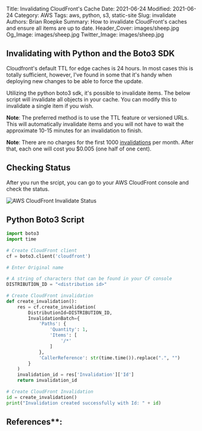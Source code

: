 Title: Invalidating CloudFront's Cache
Date: 2021-06-24
Modified: 2021-06-24
Category: AWS
Tags: aws, python, s3, static-site
Slug: invalidate
Authors: Brian Roepke
Summary: How to invalidate CloudFront's caches and ensure all items are up to date.
Header_Cover: images/sheep.jpg
Og_Image: images/sheep.jpg
Twitter_Image: images/sheep.jpg

## Invalidating with Python and the Boto3 SDK

Cloudfront's default TTL for edge caches is 24 hours.  In most cases this is totally sufficient, however, I've found in some that it's handy when deploying new changes to be able to force the update.  

Utilizing the python boto3 sdk, it's possible to invalidate items.  The below script will invalidate all objects in your cache.  You can modify this to invalidate a single item if you wish.

**Note**: The preferred method is to use the TTL feature or versioned URLs. This will automatically invalidate items and you will not have to wait the approximate 10-15 minutes for an invalidation to finish.

**Note**: There are no charges for the first 1000 [invalidations](https://aws.amazon.com/blogs/aws/new-cloudfront-feature-invalidation/) per month. After that, each one will cost you $0.005 (one half of one cent).

## Checking Status

After you run the srcipt, you can go to your AWS CloudFront console and check the status.

![AWS CloudFront Invalidate Status](images/invalidate.png)

## Python Boto3 Script

```python
import boto3
import time
 
# Create CloudFront client
cf = boto3.client('cloudfront')
 
# Enter Original name
 
# A string of characters that can be found in your CF console
DISTRIBUTION_ID = "<distribution id>" 
 
# Create CloudFront invalidation
def create_invalidation():
    res = cf.create_invalidation(
        DistributionId=DISTRIBUTION_ID,
        InvalidationBatch={
            'Paths': {
                'Quantity': 1,
                'Items': [
                    '/*'
                ]
            },
            'CallerReference': str(time.time()).replace(".", "")
        }
    )
    invalidation_id = res['Invalidation']['Id']
    return invalidation_id
 
# Create CloudFront Invalidation
id = create_invalidation()
print("Invalidation created successfully with Id: " + id)
```

## References**:

[^INV]: [Python Script to Create CloudFront Invalidations
](https://tecadmin.net/python-script-create-cloudfront-invalidations/)